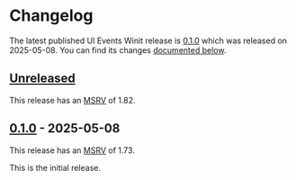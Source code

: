 <!-- Instructions

This changelog follows the patterns described here: <https://keepachangelog.com/en/>.

Subheadings to categorize changes are `added, changed, deprecated, removed, fixed, security`.

-->

# Changelog

The latest published UI Events Winit release is [0.1.0](#010-2025-05-08) which was released on 2025-05-08.
You can find its changes [documented below](#010-2025-05-08).

## [Unreleased]

This release has an [MSRV][] of 1.82.

## [0.1.0][] - 2025-05-08

This release has an [MSRV][] of 1.73.

This is the initial release.

[Unreleased]: https://github.com/endoli/ui-events/compare/v0.1.0...HEAD
[0.1.0]: https://github.com/linebender/color/releases/tag/v0.1.0

[MSRV]: README.md#minimum-supported-rust-version-msrv
